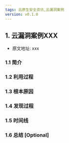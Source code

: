 ```yaml
---
tags: 云原生安全资讯,云漏洞案例
version: v0.1.0
---
```


## 1. 云漏洞案例XXX

* 原文地址: xxx

### 1.1 简介

### 1.2 利用过程

### 1.3 根本原因

### 1.4 发现过程

### 1.5 时间线

### 1.6 总结 [Optional]
